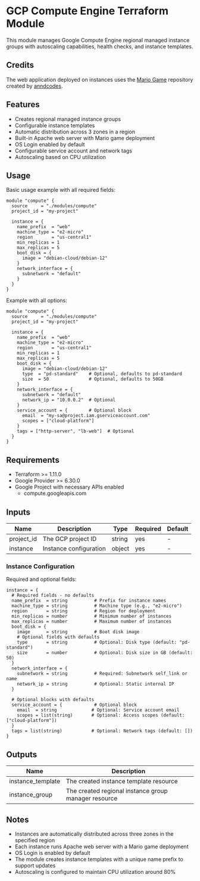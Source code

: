 # GCP Compute Engine Terraform Module

This module manages Google Compute Engine regional managed instance groups with autoscaling capabilities, health checks, and instance templates.

## Credits

The web application deployed on instances uses the [Mario Game](https://github.com/anndcodes/mario-game) repository created by [anndcodes](https://github.com/anndcodes).

## Features

- Creates regional managed instance groups
- Configurable instance templates
- Automatic distribution across 3 zones in a region
- Built-in Apache web server with Mario game deployment
- OS Login enabled by default
- Configurable service account and network tags
- Autoscaling based on CPU utilization

## Usage

Basic usage example with all required fields:

```hcl
module "compute" {
  source     = "./modules/compute"
  project_id = "my-project"

  instance = {
    name_prefix  = "web"
    machine_type = "e2-micro"
    region       = "us-central1"
    min_replicas = 1
    max_replicas = 5
    boot_disk = {
      image = "debian-cloud/debian-12"
    }
    network_interface = {
      subnetwork = "default"
    }
  }
}
```

Example with all options:

```hcl
module "compute" {
  source     = "./modules/compute"
  project_id = "my-project"

  instance = {
    name_prefix  = "web"
    machine_type = "e2-micro"
    region       = "us-central1"
    min_replicas = 1
    max_replicas = 5
    boot_disk = {
      image = "debian-cloud/debian-12"
      type  = "pd-standard"    # Optional, defaults to pd-standard
      size  = 50               # Optional, defaults to 50GB
    }
    network_interface = {
      subnetwork = "default"
      network_ip = "10.0.0.2"  # Optional
    }
    service_account = {        # Optional block
      email  = "my-sa@project.iam.gserviceaccount.com"
      scopes = ["cloud-platform"]
    }
    tags = ["http-server", "lb-web"]  # Optional
  }
}
```

## Requirements

- Terraform >= 1.11.0
- Google Provider >= 6.30.0
- Google Project with necessary APIs enabled
  - compute.googleapis.com

## Inputs

| Name       | Description            | Type   | Required | Default |
| ---------- | ---------------------- | ------ | -------- | ------- |
| project_id | The GCP project ID     | string | yes      | -       |
| instance   | Instance configuration | object | yes      | -       |

### Instance Configuration

Required and optional fields:

```hcl
instance = {
  # Required fields - no defaults
  name_prefix  = string          # Prefix for instance names
  machine_type = string          # Machine type (e.g., "e2-micro")
  region       = string          # Region for deployment
  min_replicas = number          # Minimum number of instances
  max_replicas = number          # Maximum number of instances
  boot_disk = {
    image      = string          # Boot disk image
    # Optional fields with defaults
    type       = string          # Optional: Disk type (default: "pd-standard")
    size       = number          # Optional: Disk size in GB (default: 50)
  }
  network_interface = {
    subnetwork = string          # Required: Subnetwork self_link or name
    network_ip = string          # Optional: Static internal IP
  }

  # Optional blocks with defaults
  service_account = {            # Optional block
    email  = string             # Optional: Service account email
    scopes = list(string)       # Optional: Access scopes (default: ["cloud-platform"])
  }
  tags = list(string)           # Optional: Network tags (default: [])
}
```

## Outputs

| Name              | Description                                          |
| ----------------- | ---------------------------------------------------- |
| instance_template | The created instance template resource               |
| instance_group    | The created regional instance group manager resource |

## Notes

- Instances are automatically distributed across three zones in the specified region
- Each instance runs Apache web server with a Mario game deployment
- OS Login is enabled by default
- The module creates instance templates with a unique name prefix to support updates
- Autoscaling is configured to maintain CPU utilization around 80%
